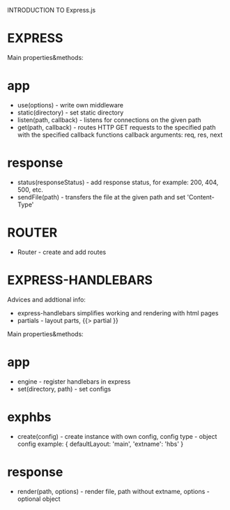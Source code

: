 INTRODUCTION TO Express.js

# EXPRESS
Main properties&methods:

# app
- use(options) - write own middleware
- static(directory) - set static directory
- listen(path, callback) - listens for connections on the given path
- get(path, callback) - routes HTTP GET requests to the specified path with the specified callback functions
  callback arguments: req, res, next

# response
- status(responseStatus) - add response status, for example: 200, 404, 500, etc.
- sendFile(path) - transfers the file at the given path and set 'Content-Type'

# ROUTER
- Router - create and add routes

# EXPRESS-HANDLEBARS
Advices and addtional info:
- express-handlebars simplifies working and rendering with html pages
- partials - layout parts, {{> partial }}

Main properties&methods:
# app
- engine - register handlebars in express
- set(directory, path) - set configs


# exphbs
- create(config) - create instance with own config, config type - object
  config example: { defaultLayout: 'main', 'extname': 'hbs' }

# response
- render(path, options) - render file, path without extname, options - optional object